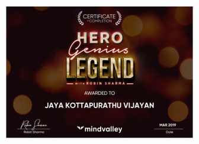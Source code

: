 ![Hero Genius Legend](https://github.com/jayashilin123/Reports/blob/master/5c9067cae99e2.jpg "Hero Genius Legend Certificate")
